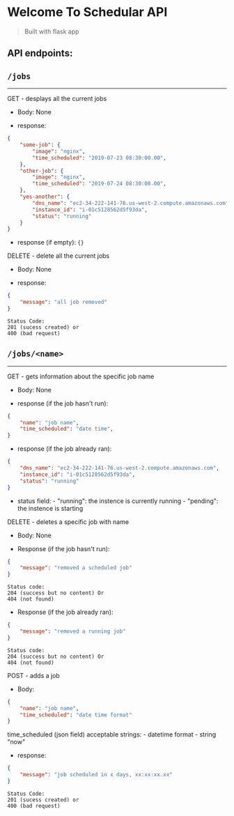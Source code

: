 # Welcome To Schedular API 
> Built with flask app 

## API endpoints: 

## `/jobs` 
***
GET - desplays all the current jobs 

* Body: None

* response: 
```json 
{
    "some-job": {
        "image": "nginx",
        "time_scheduled": "2019-07-23 08:30:00.00",
    },
    "other-job": {
        "image": "nginx",
        "time_scheduled": "2019-07-24 08:30:00.00",
    },
    "yes-another": {
        "dns_name": "ec2-34-222-141-76.us-west-2.compute.amazonaws.com",
        "instance_id": "i-01c5128562d5f93da",
        "status": "running"
    }
}
```

* response (if empty): ```{}```

DELETE - delete all the current jobs 

* Body: None

* response: 
```json
{
    "message": "all job removed"
}
```
```
Status Code:
201 (sucess created) or
400 (bad request)
```

## `/jobs/<name>`
***
GET - gets information about the specific job name

* Body: None

* response (if the job hasn't run): 
```json
{
    "name": "job name",
    "time_scheduled": "date time",
}
```
* response (if the job already ran): 
```json
{
    "dns_name": "ec2-34-222-141-76.us-west-2.compute.amazonaws.com",
    "instance_id": "i-01c5128562d5f93da",
    "status": "running"
}
```
- status field:
        - "running": the instence is currently running
        - "pending": the instence is starting

DELETE - deletes a specific job with name 

* Body: None

* Response (if the job hasn't run): 
```json
{
    "message": "removed a scheduled job"
}
```
```
Status code:
204 (success but no content) Or
404 (not found)
```
* Response (if the job already ran): 
```json
{
    "message": "removed a running job"
}
```
```
Status code:
204 (success but no content) Or
404 (not found)
```

POST - adds a job 

* Body: 
```json
{
    "name": "job name",
    "time_scheduled": "date time format"
}
```
time_scheduled (json field) acceptable strings: 
        - datetime format
        - string "now"
* response:
```json
{
    "message": "job scheduled in x days, xx:xx:xx.xx"
}
```
```
Status Code:
201 (sucess created) or
400 (bad request)
```
